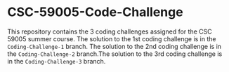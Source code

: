 # CSC-59005-Code-Challenge

This repository contains the 3 coding challenges assigned for the CSC 59005 summer course. The solution to the 1st coding challenge is in the <code>Coding-Challenge-1</code> branch. The solution to the 2nd coding challenge is in the <code>Coding-Challenge-2</code> branch.The solution to the 3rd coding challenge is in the <code>Coding-Challenge-3</code> branch.